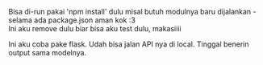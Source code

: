 Bisa di-run pakai 'npm install' dulu misal butuh modulnya baru dijalankan - selama ada package.json aman kok :3
<br>
Ini aku remove dulu biar bisa aku test dulu, makasiiii  
  
Ini aku coba pake flask. Udah bisa jalan API nya di local. Tinggal benerin output sama modelnya.
